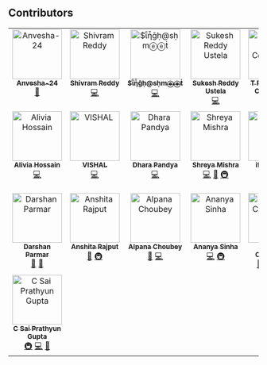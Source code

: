 ## Contributors

<!-- ALL-CONTRIBUTORS-LIST:START - Do not remove or modify this section -->
<!-- prettier-ignore-start -->
<!-- markdownlint-disable -->
<table>
  <tbody>
    <tr>
      <td align="center" valign="top" width="14.28%"><a href="https://github.com/Anvesha-24"><img src="https://avatars.githubusercontent.com/u/208858168?v=4?s=100" width="100px;" alt="Anvesha-24"/><br /><sub><b>Anvesha-24</b></sub></a><br /><a href="#ideas-Anvesha-24" title="Ideas, Planning, & Feedback">🤔</a></td>
      <td align="center" valign="top" width="14.28%"><a href="https://github.com/shivram9"><img src="https://avatars.githubusercontent.com/u/205002678?v=4?s=100" width="100px;" alt="Shivram Reddy"/><br /><sub><b>Shivram Reddy</b></sub></a><br /><a href="https://github.com/TechQuanta/github-avatar-frame-api/commits?author=shivram9" title="Code">💻</a></td>
      <td align="center" valign="top" width="14.28%"><a href="https://github.com/ashmeet07"><img src="https://avatars.githubusercontent.com/u/91828139?v=4?s=100" width="100px;" alt="$ῗἧḡḥ@sḥmⓔⓔṫ"/><br /><sub><b>$ῗἧḡḥ@sḥmⓔⓔṫ</b></sub></a><br /><a href="https://github.com/TechQuanta/github-avatar-frame-api/commits?author=ashmeet07" title="Code">💻</a></td>
      <td align="center" valign="top" width="14.28%"><a href="https://github.com/Suke2004"><img src="https://avatars.githubusercontent.com/u/137488933?v=4?s=100" width="100px;" alt="Sukesh Reddy Ustela"/><br /><sub><b>Sukesh Reddy Ustela</b></sub></a><br /><a href="https://github.com/TechQuanta/github-avatar-frame-api/commits?author=Suke2004" title="Code">💻</a></td>
      <td align="center" valign="top" width="14.28%"><a href="https://github.com/itspavant"><img src="https://avatars.githubusercontent.com/u/187398519?v=4?s=100" width="100px;" alt="T Pavan Teja &#124; Contributor"/><br /><sub><b>T Pavan Teja &#124; Contributor</b></sub></a><br /><a href="https://github.com/TechQuanta/github-avatar-frame-api/commits?author=itspavant" title="Code">💻</a> <a href="https://github.com/TechQuanta/github-avatar-frame-api/commits?author=itspavant" title="Documentation">📖</a></td>
      <td align="center" valign="top" width="14.28%"><a href="https://github.com/techquantacommunity"><img src="https://avatars.githubusercontent.com/u/212399388?v=4?s=100" width="100px;" alt="techquantacommunity"/><br /><sub><b>techquantacommunity</b></sub></a><br /><a href="#maintenance-techquantacommunity" title="Maintenance">🚧</a></td>
      <td align="center" valign="top" width="14.28%"><a href="https://adityasinghrathore.netlify.app/"><img src="https://avatars.githubusercontent.com/u/142787780?v=4?s=100" width="100px;" alt="aditya singh rathore"/><br /><sub><b>aditya singh rathore</b></sub></a><br /><a href="https://github.com/TechQuanta/github-avatar-frame-api/commits?author=Adez017" title="Code">💻</a></td>
    </tr>
    <tr>
      <td align="center" valign="top" width="14.28%"><a href="https://github.com/aliviahossain"><img src="https://avatars.githubusercontent.com/u/211632522?v=4?s=100" width="100px;" alt="Alivia Hossain"/><br /><sub><b>Alivia Hossain</b></sub></a><br /><a href="https://github.com/TechQuanta/github-avatar-frame-api/commits?author=aliviahossain" title="Code">💻</a></td>
      <td align="center" valign="top" width="14.28%"><a href="https://github.com/vishal6268"><img src="https://avatars.githubusercontent.com/u/125592050?v=4?s=100" width="100px;" alt="VISHAL"/><br /><sub><b>VISHAL</b></sub></a><br /><a href="https://github.com/TechQuanta/github-avatar-frame-api/commits?author=vishal6268" title="Code">💻</a></td>
      <td align="center" valign="top" width="14.28%"><a href="https://github.com/dharapandya85"><img src="https://avatars.githubusercontent.com/u/109461918?v=4?s=100" width="100px;" alt="Dhara Pandya "/><br /><sub><b>Dhara Pandya </b></sub></a><br /><a href="https://github.com/TechQuanta/github-avatar-frame-api/commits?author=dharapandya85" title="Code">💻</a></td>
      <td align="center" valign="top" width="14.28%"><a href="https://github.com/shreya-mishra325"><img src="https://avatars.githubusercontent.com/u/210963725?v=4?s=100" width="100px;" alt="Shreya Mishra"/><br /><sub><b>Shreya Mishra</b></sub></a><br /><a href="https://github.com/TechQuanta/github-avatar-frame-api/commits?author=shreya-mishra325" title="Code">💻</a> <a href="#design-shreya-mishra325" title="Design">🎨</a> <a href="#infra-shreya-mishra325" title="Infrastructure (Hosting, Build-Tools, etc)">🚇</a></td>
      <td align="center" valign="top" width="14.28%"><a href="https://github.com/ifthikaar24"><img src="https://avatars.githubusercontent.com/u/145851574?v=4?s=100" width="100px;" alt="ifthikaar24"/><br /><sub><b>ifthikaar24</b></sub></a><br /><a href="https://github.com/TechQuanta/github-avatar-frame-api/commits?author=ifthikaar24" title="Code">💻</a></td>
      <td align="center" valign="top" width="14.28%"><a href="https://github.com/apps/allcontributors"><img src="https://avatars.githubusercontent.com/in/23186?v=4?s=100" width="100px;" alt="allcontributors[bot]"/><br /><sub><b>allcontributors[bot]</b></sub></a><br /><a href="https://github.com/TechQuanta/github-avatar-frame-api/commits?author=allcontributors[bot]" title="Code">💻</a></td>
      <td align="center" valign="top" width="14.28%"><a href="https://github.com/arundhativaishnav"><img src="https://avatars.githubusercontent.com/u/168985050?v=4?s=100" width="100px;" alt="Arundhati Anil Vaishnav"/><br /><sub><b>Arundhati Anil Vaishnav</b></sub></a><br /><a href="https://github.com/TechQuanta/github-avatar-frame-api/commits?author=arundhativaishnav" title="Code">💻</a></td>
    </tr>
    <tr>
      <td align="center" valign="top" width="14.28%"><a href="https://github.com/darshan02parmar"><img src="https://avatars.githubusercontent.com/u/180026762?v=4?s=100" width="100px;" alt="Darshan Parmar"/><br /><sub><b>Darshan Parmar</b></sub></a><br /><a href="#design-darshan02parmar" title="Design">🎨</a> <a href="#ideas-darshan02parmar" title="Ideas, Planning, & Feedback">🤔</a></td>
      <td align="center" valign="top" width="14.28%"><a href="https://github.com/Anshita-Rajput"><img src="https://avatars.githubusercontent.com/u/122893543?v=4?s=100" width="100px;" alt="Anshita Rajput"/><br /><sub><b>Anshita Rajput</b></sub></a><br /><a href="#design-Anshita-Rajput" title="Design">🎨</a> <a href="#infra-Anshita-Rajput" title="Infrastructure (Hosting, Build-Tools, etc)">🚇</a></td>
      <td align="center" valign="top" width="14.28%"><a href="https://github.com/Alpana176"><img src="https://avatars.githubusercontent.com/u/99571514?v=4?s=100" width="100px;" alt="Alpana Choubey"/><br /><sub><b>Alpana Choubey</b></sub></a><br /><a href="#design-Alpana176" title="Design">🎨</a> <a href="https://github.com/TechQuanta/github-avatar-frame-api/commits?author=Alpana176" title="Code">💻</a></td>
      <td align="center" valign="top" width="14.28%"><a href="https://github.com/ananyasinha-1"><img src="https://avatars.githubusercontent.com/u/214334171?v=4?s=100" width="100px;" alt="Ananya Sinha"/><br /><sub><b>Ananya Sinha</b></sub></a><br /><a href="https://github.com/TechQuanta/github-avatar-frame-api/commits?author=ananyasinha-1" title="Code">💻</a> <a href="#infra-ananyasinha-1" title="Infrastructure (Hosting, Build-Tools, etc)">🚇</a></td>
      <td align="center" valign="top" width="14.28%"><a href="https://arshfs.tech"><img src="https://avatars.githubusercontent.com/u/71726849?v=4?s=100" width="100px;" alt="Arsh Choudhary"/><br /><sub><b>Arsh Choudhary</b></sub></a><br /><a href="#maintenance-code-w-arsh" title="Maintenance">🚧</a> <a href="#infra-code-w-arsh" title="Infrastructure (Hosting, Build-Tools, etc)">🚇</a> <a href="https://github.com/TechQuanta/github-avatar-frame-api/commits?author=code-w-arsh" title="Code">💻</a> <a href="#ideas-code-w-arsh" title="Ideas, Planning, & Feedback">🤔</a></td>
      <td align="center" valign="top" width="14.28%"><a href="https://github.com/Akshayaqueen"><img src="https://avatars.githubusercontent.com/u/170915685?v=4?s=100" width="100px;" alt="B AKSHAYA"/><br /><sub><b>B AKSHAYA</b></sub></a><br /><a href="https://github.com/TechQuanta/github-avatar-frame-api/commits?author=Akshayaqueen" title="Code">💻</a> <a href="#infra-Akshayaqueen" title="Infrastructure (Hosting, Build-Tools, etc)">🚇</a></td>
      <td align="center" valign="top" width="14.28%"><a href="https://github.com/ishanraj953"><img src="https://avatars.githubusercontent.com/u/179708459?v=4?s=100" width="100px;" alt="Ishan Raj"/><br /><sub><b>Ishan Raj</b></sub></a><br /><a href="https://github.com/TechQuanta/github-avatar-frame-api/commits?author=ishanraj953" title="Code">💻</a></td>
    </tr>
    <tr>
      <td align="center" valign="top" width="14.28%"><a href="https://github.com/Gupta-02"><img src="https://avatars.githubusercontent.com/u/182321898?v=4?s=100" width="100px;" alt="C Sai Prathyun Gupta"/><br /><sub><b>C Sai Prathyun Gupta</b></sub></a><br /><a href="#infra-Gupta-02" title="Infrastructure (Hosting, Build-Tools, etc)">🚇</a> <a href="https://github.com/TechQuanta/github-avatar-frame-api/commits?author=Gupta-02" title="Code">💻</a> <a href="https://github.com/TechQuanta/github-avatar-frame-api/commits?author=Gupta-02" title="Documentation">📖</a></td>
    </tr>
  </tbody>
</table>

<!-- markdownlint-restore -->
<!-- prettier-ignore-end -->

<!-- ALL-CONTRIBUTORS-LIST:END -->
